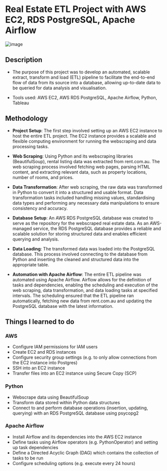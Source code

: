 # Real Estate ETL Project with AWS EC2, RDS PostgreSQL, Apache Airflow

![image](https://github.com/phong002/webscrape-project/assets/47654096/5b971b67-7c4e-4f70-8c33-4d22de261d44)

## Description 
- The purpose of this project was to develop an automated, scalable extract, transform and load (ETL) pipeline to facilitate the end-to-end flow of data from its source into a database, allowing up-to-date data to be queried for data analysis and visualisation.

- Tools used: AWS EC2, AWS RDS PostgreSQL, Apache Airflow, Python, Tableau


## Methodology

- **Project Setup**: The first step involved setting up an AWS EC2 instance to host the entire ETL project. The EC2 instance provides a scalable and flexible computing environment for running the webscraping and data processing tasks.

- **Web Scraping**: Using Python and its webscraping libraries (BeautifulSoup), rental listing data was extracted from rent.com.au. The web scraping process involved fetching web pages, parsing HTML content, and extracting relevant data, such as property locations, number of rooms, and prices.
  
- **Data Transformation**: After web scraping, the raw data was transformed in Python to convert it into a structured and usable format. Data transformation tasks included handling missing values, standardising data types and performing any necessary data manipulations to ensure consistency and accuracy.
  
- **Database Setup**: An AWS RDS PostgreSQL database was created to serve as the repository for the webscraped real estate data. As an AWS-managed service, the RDS PostgreSQL database provides a reliable and scalable solution for storing structured data and enables efficient querying and analysis.

- **Data Loading**: The transformed data was loaded into the PostgreSQL database. This process involved connecting to the database from Python and inserting the cleaned and structured data into the appropriate table.

- **Automation with Apache Airflow**: The entire ETL pipeline was automated using Apache Airflow. Airflow allows for the definition of tasks and dependencies, enabling the scheduling and execution of the web scraping, data transformation, and data loading tasks at specified intervals. The scheduling ensured that the ETL pipeline ran automatically, fetching new data from rent.com.au and updating the PostgreSQL database with the latest information.  

 
## Things I learned to do
### AWS 
- Configure IAM permissions for IAM users
- Create EC2 and RDS instances
- Configure security group settings (e.g. to only allow connections from the EC2 instance into Postgres) 
- SSH into an EC2 instance
- Transfer files into an EC2 instance using Secure Copy (SCP)
### Python
- Webscrape data using BeautifulSoup
- Transform data stored within Python data structures
- Connect to and perform database operations (insertion, updating, querying) with an RDS PostgreSQL database using psycopg2 
### Apache Airflow
- Install Airflow and its dependencies into the AWS EC2 instance 
- Define tasks using Airflow operators (e.g. PythonOperator) and setting up task dependencies
- Define a Directed Acyclic Graph (DAG) which contains the collection of tasks to be run
- Configure scheduling options (e.g. execute every 24 hours) 
